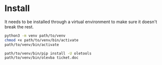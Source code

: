 
# Install

It needs to be installed through a virtual environment to make sure it doesn't break the rest.


```bash
python3 -m venv path/to/venv
chmod +x path/to/venv/bin/activate
path/to/venv/bin/activate

path/to/venv/bin/pip install -U oletools
path/to/venv/bin/olevba ticket.doc

```